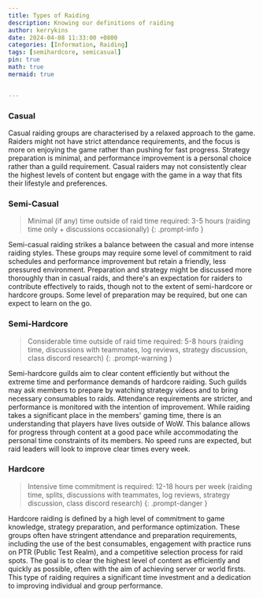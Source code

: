 ```yaml
---
title: Types of Raiding
description: Knowing our definitions of raiding
author: kerrykins
date: 2024-04-08 11:33:00 +0800
categories: [Information, Raiding]
tags: [semihardcore, semicasual]
pin: true
math: true
mermaid: true


---
```



### Casual

Casual raiding groups are characterised by a relaxed approach to the game. Raiders might not have strict attendance requirements, and the focus is more on enjoying the game rather than pushing for fast progress. Strategy preparation is minimal, and performance improvement is a personal choice rather than a guild requirement. Casual raiders may not consistently clear the highest levels of content but engage with the game in a way that fits their lifestyle and preferences. 

### Semi-Casual

> Minimal (if any) time outside of raid time required: 3-5 hours (raiding time only + discussions occasionally)
{: .prompt-info }

Semi-casual raiding strikes a balance between the casual and more intense raiding styles. These groups may require some level of commitment to raid schedules and performance improvement but retain a friendly, less pressured environment. Preparation and strategy might be discussed more thoroughly than in casual raids, and there's an expectation for raiders to contribute effectively to raids, though not to the extent of semi-hardcore or hardcore groups. Some level of preparation may be required, but one can expect to learn on the go. 

### Semi-Hardcore

> Considerable time outside of raid time required: 5-8 hours (raiding time, discussions with teammates, log reviews, strategy discussion, class discord research)
{: .prompt-warning }

Semi-hardcore guilds aim to clear content efficiently but without the extreme time and performance demands of hardcore raiding. Such guilds may ask members to prepare by watching strategy videos and to bring necessary consumables to raids. Attendance requirements are stricter, and performance is monitored with the intention of improvement. While raiding takes a significant place in the members' gaming time, there is an understanding that players have lives outside of WoW. This balance allows for progress through content at a good pace while accommodating the personal time constraints of its members. No speed runs are expected, but raid leaders will look to improve clear times every week. 

### Hardcore

> Intensive time commitment is required: 12-18 hours per week (raiding time, splits, discussions with teammates, log reviews, strategy discussion, class discord research)
{: .prompt-danger }

Hardcore raiding is defined by a high level of commitment to game knowledge, strategy preparation, and performance optimization. These groups often have stringent attendance and preparation requirements, including the use of the best consumables, engagement with practice runs on PTR (Public Test Realm), and a competitive selection process for raid spots. The goal is to clear the highest level of content as efficiently and quickly as possible, often with the aim of achieving server or world firsts. This type of raiding requires a significant time investment and a dedication to improving individual and group performance. 
